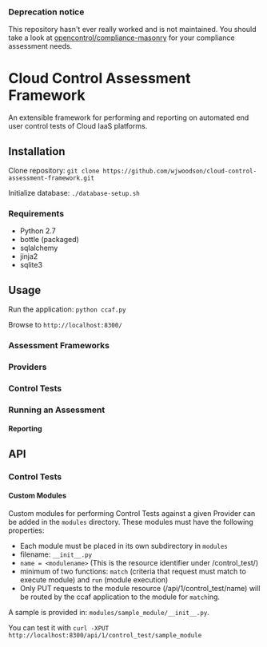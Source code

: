 ### Deprecation notice
This repository hasn't ever really worked and is not maintained. You should take a look at [opencontrol/compliance-masonry](https://github.com/opencontrol/compliance-masonry) for your compliance assessment needs.


# Cloud Control Assessment Framework
An extensible framework for performing and reporting on automated end user control tests of Cloud IaaS platforms.


## Installation

Clone repository: `git clone https://github.com/wjwoodson/cloud-control-assessment-framework.git`

Initialize database: `./database-setup.sh`

### Requirements
- Python 2.7
-  bottle (packaged)
-  sqlalchemy
-  jinja2
- sqlite3

## Usage

Run the application: `python ccaf.py`

Browse to `http://localhost:8300/`

### Assessment Frameworks

### Providers 

### Control Tests

### Running an Assessment

#### Reporting


## API

### Control Tests

#### Custom Modules
Custom modules for performing Control Tests against a given Provider can be added in the `modules` directory. These modules must have the following properties:

- Each module must be placed in its own subdirectory in `modules`
- filename: `__init__.py`
- `name = <modulename>` (This is the resource identifier under /control_test/)
- minimum of two functions: `match` (criteria that request must match to execute module) and `run` (module execution)
- Only PUT requests to the module resource (/api/1/control_test/name) will be routed by the ccaf application to the module for `match`ing.

A sample is provided in: `modules/sample_module/__init__.py`.

You can test it with `curl -XPUT http://localhost:8300/api/1/control_test/sample_module`

